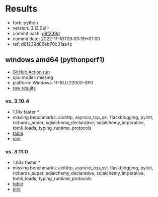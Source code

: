 # Results

- fork: python
- version: 3.12.0a1+
- commit hash: [d8f239d](https://github.com/python/cpython/commit/d8f239d)
- commit date: 2022-11-10T09:03:39+01:00
- ref: d8f239d86eb70c31aa4c

## windows amd64 (pythonperf1)

- [GitHub Action run](https://github.com/faster-cpython/benchmarking/actions/runs/4610015131)
- cpu model: missing
- platform: Windows-11-10.0.22000-SP0
- [raw results](bm-20221110-pythonperf1-amd64-python-d8f239d86eb70c31aa4c-3.12.0a1%2B-d8f239d.json)

### vs. 3.10.4

- 1.14x faster \*
- missing benchmarks: aiohttp, asyncio_tcp_ssl, flaskblogging, pylint, richards_super, sqlalchemy_declarative, sqlalchemy_imperative, tomli_loads, typing_runtime_protocols
- [table](bm-20221110-pythonperf1-amd64-python-d8f239d86eb70c31aa4c-3.12.0a1%2B-d8f239d-vs-3.10.4.md)
- [plot](bm-20221110-pythonperf1-amd64-python-d8f239d86eb70c31aa4c-3.12.0a1%2B-d8f239d-vs-3.10.4.png)

### vs. 3.11.0

- 1.03x faster \*
- missing benchmarks: aiohttp, asyncio_tcp_ssl, flaskblogging, pylint, richards_super, sqlalchemy_declarative, sqlalchemy_imperative, tomli_loads, typing_runtime_protocols
- [table](bm-20221110-pythonperf1-amd64-python-d8f239d86eb70c31aa4c-3.12.0a1%2B-d8f239d-vs-3.11.0.md)
- [plot](bm-20221110-pythonperf1-amd64-python-d8f239d86eb70c31aa4c-3.12.0a1%2B-d8f239d-vs-3.11.0.png)

